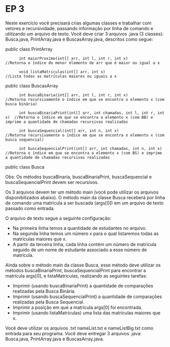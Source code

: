 # EP 3
Neste exercício você precisará crias algumas classes e trabalhar com vetores e recursividade, passando informação por linha de comando e utilizando um arquivo de texto.
Você deve criar 3 arquivos .java (3 classes): Busca.java, PrintArray.java e BuscasArray.java, descritos como segue:

public class PrintArray
          
          int maiorProximo(int[] arr, int l, int r, int x)                          //Retorna o índice do menor elemento de arr que é maior ou igual a x
          
          void listaMatriculas(int[] arr, int x)                                       //Lista todas as matrículas maiores ou iguais a x
          
          
public class BuscasArray
          
          int buscaBinaria(int[] arr, int l, int r, int x)                           //Retorna recursivamente o índice em que se encontra o elemento x (com busca binária)
          
          int buscaBinariaPrint(int[] arr, int chamadas, int l, int r, int x)  //Retorna o índice em que se encontra o elemento x (com BB) e imprime a quantidade de chamadas recursivas realizadas
          
          int buscaSequencial(int[] arr, int n, int x)                                          //Retorna recursivamente o índice em que se encontra o elemento x (com busca sequencial) 
          
          int buscaSequencialPrint(int[] arr, int chamadas, int n, int x)                       //Retorna o índice em que se encontra o elemento x (com BS) e imprime a quantidade de chamadas recursivas realizadas


public class Busca


Obs: Os métodos buscaBinaria, buscaBinariaPrint, buscaSequencial e buscaSequencialPrint devem ser recursivos.

Os 3 arquivos devem ter um método main (você pode utilizar os arquivos disponibilizados abaixo).
O método main da classe Busca receberá por linha de comando uma matrícula a ser buscada (args[0]) em um arquivo de texto passado como entrada.

O arquivo de texto segue a seguinte configuração:
- Na primeira linha temos a quantidade de estudantes no arquivo.
- Na segunda linha temos um número x para o qual listaremos todas as matrículas maiores que x.
- A partir da terceira linha, cada linha contém um número de matrícula seguido de um nome de estudante associado a esse número de matrícula.


Ainda sobre o método main da classe Busca, esse método deve utilizar os métodos buscaBinariaPrint, buscaSequencialPrint para encontrar a matrícula args[0], e listaMatriculas, realizando as seguintes tarefas:
- Imprimir (usando buscaBinariaPrint) a quantidade de comparações realizadas pela Busca Binária.
- Imprimir (usando buscaSequencialPrint) a quantidade de comparações realizadas pela Busca Sequencial.
- Imprimir a posição em que a matrícula args[0] foi encontrada.
- Imprimir (usando listaMatriculas) uma lista das matrículas maiores que x.


Você deve utilizar os arquivos .txt nameList.txt e nameListBig.txt como entrada para seu programa.
Você deve entregar 3 arquivos .java: Busca.java, PrintArray.java e BuscasArray.java.
